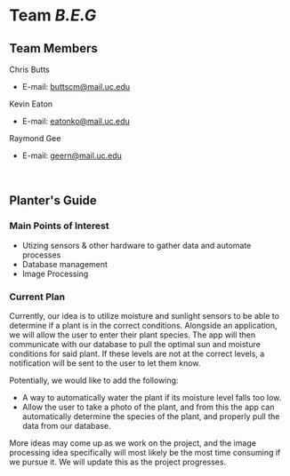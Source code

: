 # Team *B.E.G*

## Team Members
Chris Butts
- E-mail: buttscm@mail.uc.edu

Kevin Eaton
* E-mail: eatonko@mail.uc.edu

Raymond Gee
* E-mail: geern@mail.uc.edu

<br>

## Planter's Guide

### Main Points of Interest
* Utizing sensors & other hardware to gather data and automate processes
* Database management
* Image Processing

### Current Plan
Currently, our idea is to utilize moisture and sunlight sensors to be able to determine if a plant is in the correct conditions. Alongside an application,
we will allow the user to enter their plant species. The app will then communicate with our database to pull the optimal sun and moisture conditions for said plant.
If these levels are not at the correct levels, a notification will be sent to the user to let them know.

Potentially, we would like to add the following:
* A way to automatically water the plant if its moisture level falls too low.
* Allow the user to take a photo of the plant, and from this the app can automatically determine the species of the plant, and properly pull the data from our database.

More ideas may come up as we work on the project, and the image processing idea specifically will most likely be the most time consuming if we pursue it. We will update
this as the project progresses.